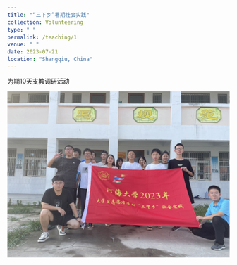 ```yaml
---
title: "“三下乡”暑期社会实践"
collection: Volunteering
type: " "
permalink: /teaching/1
venue: " "
date: 2023-07-21
location: "Shangqiu, China"
---
```


为期10天支教调研活动

<img src='/images/volunteering.jpg' />
